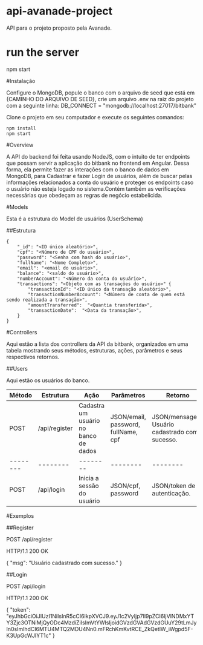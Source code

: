 # api-avanade-project
API para o projeto proposto pela Avanade.

# run the server
npm start

#Instalação

Configure o MongoDB, popule o banco com o arquivo de seed que está em {CAMINHO DO ARQUIVO DE SEED},
crie um arquivo .env na raiz do projeto com a seguinte linha: DB_CONNECT = "mongodb://localhost:27017/bitbank"

Clone o projeto em seu computador e execute os seguintes comandos: 

```
npm install
npm start
```

#Overview

A API do backend foi feita usando NodeJS, com o intuito de ter endpoints que possam servir a aplicação do bitbank no frontend em Angular. Dessa forma, ela permite fazer as interações com o banco de dados em MongoDB, para Cadastrar e fazer Login de usuários, além de buscar pelas informações relacionados a conta do usuário e proteger os endpoints caso o usuário não esteja logado no sistema.Contém também as verificações necessárias que obedeçam as regras de negócio estabelicida.

#Models

Esta é a estrutura do Model de usuários (UserSchema)

##Estrutura

```
{
    "_id": "<ID único aleatório>",
    "cpf": "<Número de CPF do usuário>",
    "password": "<Senha com hash do usuário>",
    "fullName": "<Nome Completo>",
    "email": "<email do usuário>",
    "balance": "<saldo do usuário>",
    "numberAccount": "<Número da conta do usuário>",
    "transactions": "<Objeto com as transações do usuário>" {
        "transactionId": "<ID único da transação aleatório>",
        "transactionNumberAccount": "<Número de conta de quem está sendo realizada a transação>",
        "amountTransferred":  "<Quantia transferida>",
        "transactionDate":  "<Data da transação>",
    }
}
```

#Controllers

Aqui estão a lista dos controllers da API da bitbank, organizados em uma tabela mostrando seus métodos, estruturas, ações, parâmetros e seus respectivos retornos.


##Users

Aqui estão os usuários do banco.

| Método  | Estrutura  | Ação | Parâmetros | Retorno |
| -------- | -------- | -------- | -------- | -------- |
| POST | /api/register | Cadastra um usuário no banco de dados | JSON/email, password, fullName, cpf | JSON/mensagem: Usuário cadastrado com sucesso. |
| -------- | -------- | -------- | -------- | -------- |
| POST | /api/login | Inicia a sessão do usuário | JSON/cpf, password | JSON/token de autenticação. |

#Exemplos

##Register

POST /api/register

HTTP/1.1 200 OK

{
  "msg": "Usuário cadastrado com sucesso."
}

##Login

POST /api/login

HTTP/1.1 200 OK

{
  "token": "eyJhbGciOiJIUzI1NiIsInR5cCI6IkpXVCJ9.eyJ1c2VyIjp7Il9pZCI6IjVlNDMxYTY3Zjc3OTNiMjQyODc4MzdiZiIsImVtYWlsIjoidGVzdGVAdGVzdGUuY29tLmJyIn0sImlhdCI6MTU4MTQ2MDU4Nn0.mFRchKmKvtRCE_ZkQetlW_iWgpd5F-K3UpGcWJIYT1c"
}
